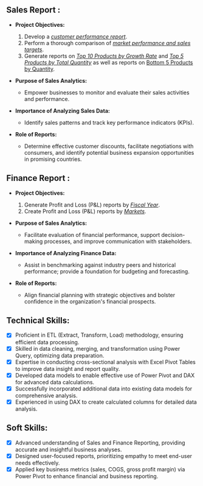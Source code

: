 ## Sales Report :


- **Project Objectives:** 
    1. Develop a [_customer performance report_](https://github.com/kennethChan30/Excel-business-report/blob/main/Customer%20Net%20sales%20Performance.pdf).
    2. Perform a thorough comparison of [_market performance and sales targets_](https://github.com/kennethChan30/Excel-business-report/blob/main/Market%20Performance.pdf).
    3. Generate reports on [_Top 10 Products by Growth Rate_](https://github.com/kennethChan30/Excel-business-report/blob/main/Top%2010%20Products%20report.pdf) and [_Top 5 Products by Total Quantity_](https://github.com/kennethChan30/Excel-business-report/blob/main/Top%205%20Products%20by%20Qty.pdf) as well as reports on [Bottom 5 Products by Quantity](https://github.com/kennethChan30/Excel-business-report/blob/main/Bottom%205%20Products%20by%20Qty.pdf).

- **Purpose of Sales Analytics:** 
    - Empower businesses to monitor and evaluate their sales activities and performance.

- **Importance of Analyzing Sales Data:** 
    - Identify sales patterns and track key performance indicators (KPIs).

- **Role of Reports:** 
    - Determine effective customer discounts, facilitate negotiations with consumers, and identify potential business expansion opportunities in promising countries.



## Finance Report :

- **Project Objectives:** 
    1. Generate Profit and Loss (P&L) reports by [_Fiscal Year_](https://github.com/kennethChan30/Excel-business-report/blob/main/GM%25%20by%20Quarters.pdf).
    2. Create Profit and Loss (P&L) reports by [_Markets_](https://github.com/kennethChan30/Excel-business-report/blob/main/P%26L%20for%20markets.pdf).

- **Purpose of Sales Analytics:** 
    - Facilitate evaluation of financial performance, support decision-making processes, and improve communication with stakeholders.

- **Importance of Analyzing Finance Data:** 
    - Assist in benchmarking against industry peers and historical performance; provide a foundation for budgeting and forecasting.

- **Role of Reports:** 
    - Align financial planning with strategic objectives and bolster confidence in the organization's financial prospects.



## Technical Skills:
- [x]	Proficient in ETL (Extract, Transform, Load) methodology, ensuring efficient data processing.
- [x]	Skilled in data cleaning, merging, and transformation using Power Query, optimizing data preparation.
- [x]	Expertise in conducting cross-sectional analysis with Excel Pivot Tables to improve data insight and report quality.
- [x]	Developed data models to enable effective use of Power Pivot and DAX for advanced data calculations.
- [x]	Successfully incorporated additional data into existing data models for comprehensive analysis.
- [x]	Experienced in using DAX to create calculated columns for detailed data analysis.

## Soft Skills:
- [x]	Advanced understanding of Sales and Finance Reporting, providing accurate and insightful business analyses.
- [x]	Designed user-focused reports, prioritizing empathy to meet end-user needs effectively.
- [x]	Applied key business metrics (sales, COGS, gross profit margin) via Power Pivot to enhance financial and business reporting.
